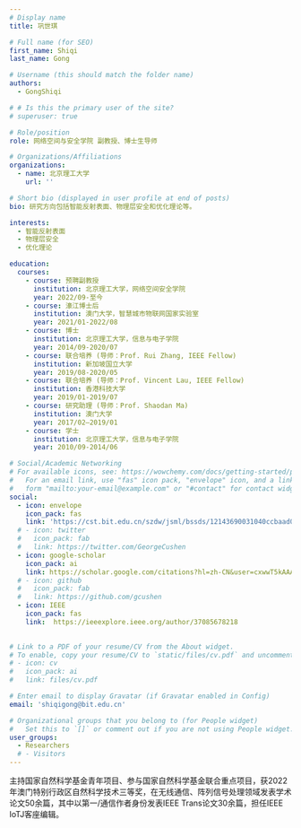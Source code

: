 ```yaml
---
# Display name
title: 巩世琪

# Full name (for SEO)
first_name: Shiqi
last_name: Gong

# Username (this should match the folder name)
authors:
  - GongShiqi

# # Is this the primary user of the site?
# superuser: true

# Role/position
role: 网络空间与安全学院 副教授、博士生导师

# Organizations/Affiliations
organizations:
  - name: 北京理工大学
    url: ''

# Short bio (displayed in user profile at end of posts)
bio: 研究方向包括智能反射表面、物理层安全和优化理论等。

interests:
  - 智能反射表面
  - 物理层安全
  - 优化理论

education:
  courses:
    - course: 预聘副教授
      institution: 北京理工大学，网络空间安全学院
      year: 2022/09-至今
    - course: 濠江博士后
      institution: 澳门大学，智慧城市物联网国家实验室
      year: 2021/01-2022/08
    - course: 博士
      institution: 北京理工大学，信息与电子学院
      year: 2014/09-2020/07
    - course: 联合培养 (导师：Prof. Rui Zhang, IEEE Fellow)
      institution: 新加坡国立大学
      year: 2019/08-2020/05
    - course: 联合培养 (导师：Prof. Vincent Lau, IEEE Fellow)
      institution: 香港科技大学 
      year: 2019/01-2019/07
    - course: 研究助理 (导师：Prof. Shaodan Ma)
      institution: 澳门大学 
      year: 2017/02—2019/01
    - course: 学士
      institution: 北京理工大学，信息与电子学院
      year: 2010/09-2014/06

# Social/Academic Networking
# For available icons, see: https://wowchemy.com/docs/getting-started/page-builder/#icons
#   For an email link, use "fas" icon pack, "envelope" icon, and a link in the
#   form "mailto:your-email@example.com" or "#contact" for contact widget.
social:
  - icon: envelope
    icon_pack: fas
    link: 'https://cst.bit.edu.cn/szdw/jsml/bssds/12143690031040ccbaad0a7c487d789f.htm'
  # - icon: twitter
  #   icon_pack: fab
  #   link: https://twitter.com/GeorgeCushen
  - icon: google-scholar
    icon_pack: ai
    link: https://scholar.google.com/citations?hl=zh-CN&user=cxwwT5kAAAAJ
  # - icon: github
  #   icon_pack: fab
  #   link: https://github.com/gcushen
  - icon: IEEE
    icon_pack: fas
    link:  https://ieeexplore.ieee.org/author/37085678218

 
# Link to a PDF of your resume/CV from the About widget.
# To enable, copy your resume/CV to `static/files/cv.pdf` and uncomment the lines below.
# - icon: cv
#   icon_pack: ai
#   link: files/cv.pdf

# Enter email to display Gravatar (if Gravatar enabled in Config)
email: 'shiqigong@bit.edu.cn'

# Organizational groups that you belong to (for People widget)
#   Set this to `[]` or comment out if you are not using People widget.
user_groups:
  - Researchers
  # - Visitors
---
```


主持国家自然科学基金青年项目、参与国家自然科学基金联合重点项目，获2022年澳门特别行政区自然科学技术三等奖，在无线通信、阵列信号处理领域发表学术论文50余篇，其中以第一/通信作者身份发表IEEE Trans论文30余篇，担任IEEE IoTJ客座编辑。